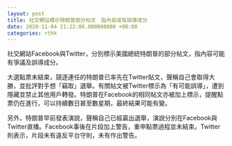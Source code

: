 ```yaml
---
layout: post
title: 社交網站標示特朗普部分帖文　指內容或有誤導成分
date: 2020-11-04 21:22:06.000000000 +08:00
categories: rthk
---
```


社交網站Facebook與Twitter，分別標示美國總統特朗普的部分帖文，指內容可能有爭議及誤導成分。

大選點票未結束，競逐連任的特朗普已率先在Twitter貼文，聲稱自己會取得大勝，並批評對手想「竊取」選舉。有關帖文被Twitter標示為「有可能誤導」，遭到隱藏並禁止其他用戶轉發。特朗普在Facebook的相同帖文亦被加上標示，提醒點票仍在進行，可以持續數日甚至數星期，最終結果可能有變。

另外，特朗普早前發表演說，聲稱自己已經贏出選舉，演說分別在Facebook與Twitter直播。Facebook事後在片段加上警告，重申點票過程並未結束。Twitter則表示，片段未有違反平台守則，未有作出警告。

